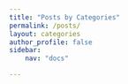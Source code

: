 ```yaml
---
title: "Posts by Categories"
permalink: /posts/
layout: categories
author_profile: false
sidebar:
    nav: "docs"

---
```

